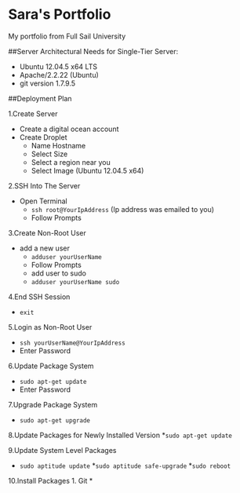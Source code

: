 # Sara's Portfolio
My portfolio from Full Sail University

##Server Architectural Needs for Single-Tier Server:
  * Ubuntu 12.04.5 x64 LTS
  * Apache/2.2.22 (Ubuntu)
  * git version 1.7.9.5

##Deployment Plan

1.Create Server
* Create a digital ocean account
* Create Droplet
    * Name Hostname
    * Select Size
    * Select a region near you
    * Select Image (Ubuntu 12.04.5 x64)

2.SSH Into The Server
* Open Terminal
    * `ssh root@YourIpAddress` (Ip address was emailed to you)
    * Follow Prompts

3.Create Non-Root User
* add a new user
    * `adduser yourUserName`
    * Follow Prompts
    * add user to sudo
    * `adduser yourUserName sudo`

4.End SSH Session
* `exit`

5.Login as Non-Root User
* `ssh yourUserName@YourIpAddress`
* Enter Password

6.Update Package System
* `sudo apt-get update`
* Enter Password

7.Upgrade Package System
* `sudo apt-get upgrade`

8.Update Packages for Newly Installed Version
*`sudo apt-get update`

9.Update System Level Packages
* `sudo aptitude update`
*`sudo aptitude safe-upgrade`
*`sudo reboot`

10.Install Packages
    1. Git
        *